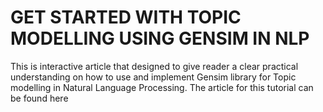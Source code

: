 # GET STARTED WITH TOPIC MODELLING USING GENSIM IN NLP
This is interactive article that designed to give reader a clear practical understanding on how to use and implement Gensim library for Topic modelling in Natural Language Processing.
The article for this tutorial can be found here 
